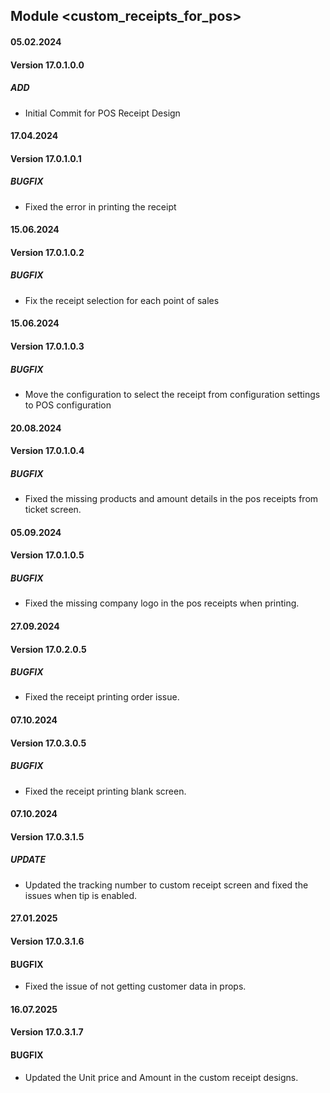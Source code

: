 ## Module <custom_receipts_for_pos>

#### 05.02.2024
#### Version 17.0.1.0.0
##### ADD
- Initial Commit for POS Receipt Design

#### 17.04.2024
#### Version 17.0.1.0.1
##### BUGFIX
- Fixed the error in printing the receipt

#### 15.06.2024
#### Version 17.0.1.0.2
##### BUGFIX
- Fix the receipt selection for each point of sales

#### 15.06.2024
#### Version 17.0.1.0.3
##### BUGFIX
- Move the configuration to select the receipt from configuration settings to POS configuration


#### 20.08.2024
#### Version 17.0.1.0.4
##### BUGFIX
- Fixed the missing products and amount details in the pos receipts from ticket screen.

#### 05.09.2024
#### Version 17.0.1.0.5
##### BUGFIX
- Fixed the missing company logo in the pos receipts when printing.

#### 27.09.2024
#### Version 17.0.2.0.5
##### BUGFIX
- Fixed the receipt printing order issue.

#### 07.10.2024
#### Version 17.0.3.0.5
##### BUGFIX
- Fixed the receipt printing blank screen.

#### 07.10.2024
#### Version 17.0.3.1.5
##### UPDATE
- Updated the tracking number to custom receipt screen and fixed the issues when tip is enabled. 

#### 27.01.2025
#### Version 17.0.3.1.6
#### BUGFIX

- Fixed the issue of not getting customer data in props.

#### 16.07.2025
#### Version 17.0.3.1.7
#### BUGFIX

- Updated the Unit price and Amount in the custom receipt designs.